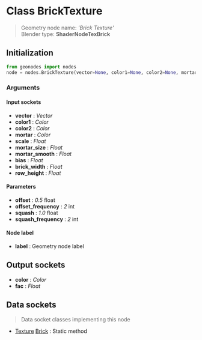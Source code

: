 
# Class BrickTexture

> Geometry node name: _'Brick Texture'_<br>Blender type:  **ShaderNodeTexBrick**

## Initialization


```python
from geonodes import nodes
node = nodes.BrickTexture(vector=None, color1=None, color2=None, mortar=None, scale=None, mortar_size=None, mortar_smooth=None, bias=None, brick_width=None, row_height=None, offset=0.5, offset_frequency=2, squash=1.0, squash_frequency=2, label=None)
```


### Arguments


#### Input sockets



- **vector** : _Vector_
- **color1** : _Color_
- **color2** : _Color_
- **mortar** : _Color_
- **scale** : _Float_
- **mortar_size** : _Float_
- **mortar_smooth** : _Float_
- **bias** : _Float_
- **brick_width** : _Float_
- **row_height** : _Float_



#### Parameters



- **offset** : _0.5_ float
- **offset_frequency** : _2_ int
- **squash** : _1.0_ float
- **squash_frequency** : _2_ int



#### Node label



- **label** : Geometry node label



## Output sockets



- **color** : _Color_
- **fac** : _Float_



## Data sockets

> Data socket classes implementing this node


- [Texture](../sockets/Texture.md) [Brick](../sockets/Texture.md#brick) : Static method


